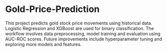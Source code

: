 # Gold-Price-Prediction
This project predicts gold stock price movements using historical data. Logistic Regression and XGBoost are used for binary classification. The workflow involves data preprocessing, model training and evaluation using AUC-ROC scores. Future improvements include hyperparameter tuning and exploring more models and features.
